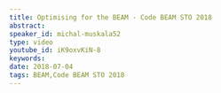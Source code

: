 ```yaml
---
title: Optimising for the BEAM - Code BEAM STO 2018
abstract: 
speaker_id: michal-muskala52
type: video
youtube_id: iK9oxvKiN-8
keywords: 
date: 2018-07-04
tags: BEAM,Code BEAM STO 2018
---
```


